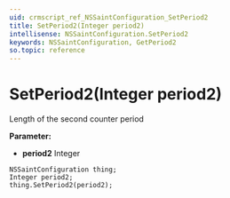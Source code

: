 ```yaml
---
uid: crmscript_ref_NSSaintConfiguration_SetPeriod2
title: SetPeriod2(Integer period2)
intellisense: NSSaintConfiguration.SetPeriod2
keywords: NSSaintConfiguration, GetPeriod2
so.topic: reference
---
```


# SetPeriod2(Integer period2)

Length of the second counter period

**Parameter:** 
 - **period2** Integer

```crmscript
NSSaintConfiguration thing;
Integer period2;
thing.SetPeriod2(period2);
```

